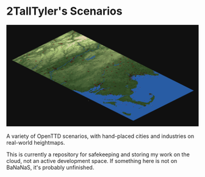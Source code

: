 # 2TallTyler's Scenarios

![A map of Massachusetts](/Scenarios/Massachusetts/Mass-map.png)

A variety of OpenTTD scenarios, with hand-placed cities and industries on real-world heightmaps.

This is currently a repository for safekeeping and storing my work on the cloud, not an active development space. If something here is not on BaNaNaS, it's probably unfinished.
